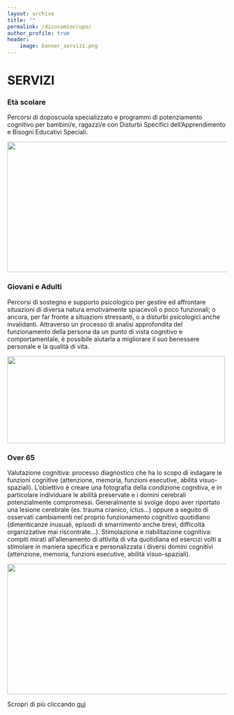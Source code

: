 ```yaml
---
layout: archive
title: ""
permalink: /dicosamioccupo/
author_profile: true
header:
    image: banner_servizi.png
---
```


# SERVIZI

### Età scolare
 Percorsi di doposcuola specializzato e programmi di potenziamento cognitivo per bambini/e, ragazzi/e con Disturbi Specifici dell’Apprendimento e Bisogni Educativi Speciali.

<img src="/images/etascolare.png"  width="700" height="300">

### Giovani e Adulti
 Percorsi di sostegno e supporto psicologico per gestire ed affrontare situazioni di diversa natura emotivamente spiacevoli o poco funzionali; o ancora, per far fronte a situazioni stressanti, o a disturbi psicologici anche invalidanti. Attraverso un processo di analisi approfondita del funzionamento della persona da un punto di vista cognitivo e comportamentale, è possibile aiutarla a migliorare il suo benessere personale e la qualità di vita.

<img src="/images/psicoterapia.png"  width="500" height="200">

### Over 65
 Valutazione cognitiva: processo diagnostico che ha lo scopo di indagare le funzioni cognitive (attenzione, memoria, funzioni esecutive, abilità visuo-spaziali). L’obiettivo è creare una fotografia della condizione cognitiva, e in particolare individuare le abilità preservate e i domini cerebrali potenzialmente compromessi. Generalmente si svolge dopo aver riportato una lesione cerebrale (es. trauma cranico, ictus…) oppure a seguito di osservati cambiamenti nel proprio funzionamento cognitivo quotidiano (dimenticanze inusuali, episodi di smarrimento anche brevi, difficoltà organizzative mai riscontrate…). Stimolazione e riabilitazione cognitiva: compiti mirati all’allenamento di attività di vita quotidiana ed esercizi volti a stimolare in maniera specifica e personalizzata i diversi domini cognitivi (attenzione, memoria, funzioni esecutive, abilità visuo-spaziali).

<img src="/images/over_65.png"  width="700" height="300">


Scropri di più cliccando [qui](/contatti/)


